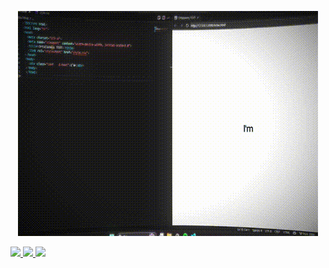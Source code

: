 <p align="center">
  <img src="https://raw.githubusercontent.com/yukiga/yukiga/main/wifi.gif" alt="Banner animado" />
</p>

<a href= "https://www.instagram.com/kanagaww/">
 <img src="https://img.shields.io/badge/Instagram-%23E4405F.svg?style=for-the-badge&logo=Instagram&logoColor=white"

<a href= "https://www.tiktok.com/@kanagaww">
 <img src="https://img.shields.io/badge/TikTok-%23000000.svg?style=for-the-badge&logo=TikTok&logoColor=white"

<a href= "https://open.spotify.com/user/csybtkpherka78ejcnzam2leu?si=5385408bb5af4b7b">
 <img src="https://img.shields.io/badge/Spotify-1ED760?style=for-the-badge&logo=spotify&logoColor=white"

